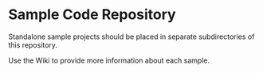# Sample Code Repository
<p>Standalone sample projects should be placed in separate subdirectories of this repository. 
<p>Use the Wiki to provide more information about each sample.
